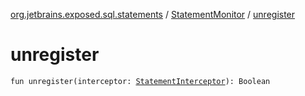 [org.jetbrains.exposed.sql.statements](../index.md) / [StatementMonitor](index.md) / [unregister](.)

# unregister

`fun unregister(interceptor: `[`StatementInterceptor`](../-statement-interceptor/index.md)`): Boolean`